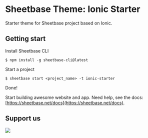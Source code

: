 # Sheetbase Theme: Ionic Starter

Starter theme for Sheetbase project based on Ionic.

## Getting start

Install Sheetbase CLI

``$ npm install -g sheetbase-cli@latest``

Start a project

``$ sheetbase start <project_name> -t ionic-starter``

Done!

Start building awesome website and app. Need help, see the docs: [https://sheetbase.net/docs](https://sheetbase.net/docs).

## Support us
[<img src="https://cloakandmeeple.files.wordpress.com/2017/06/become_a_patron_button3x.png?w=200">](https://www.patreon.com/lamnhan)